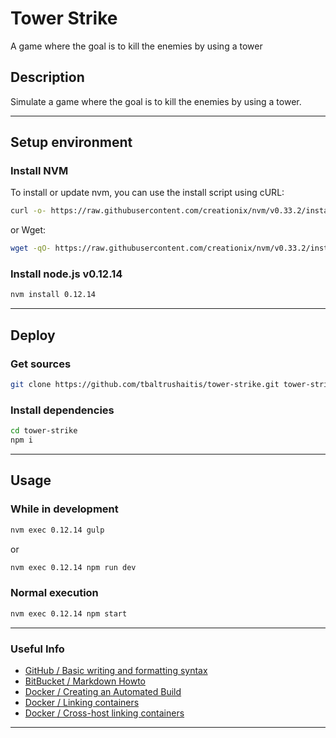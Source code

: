 # Tower Strike
A game where the goal is to kill the enemies by using a tower

## Description
Simulate a game where the goal is to kill the enemies by using a tower.

--------
## Setup environment

### Install NVM

To install or update nvm, you can use the install script using cURL:

```bash
curl -o- https://raw.githubusercontent.com/creationix/nvm/v0.33.2/install.sh | bash
```

or Wget:

```bash
wget -qO- https://raw.githubusercontent.com/creationix/nvm/v0.33.2/install.sh | bash
```

### Install node.js v0.12.14

```bash
nvm install 0.12.14
```

--------
## Deploy

### Get sources

```bash
git clone https://github.com/tbaltrushaitis/tower-strike.git tower-strike
```

### Install dependencies

```bash
cd tower-strike
npm i
```

--------
## Usage

### While in development

```bash
nvm exec 0.12.14 gulp
```

or

```bash
nvm exec 0.12.14 npm run dev
```

### Normal execution

```bash
nvm exec 0.12.14 npm start
```

--------

### Useful Info ###

 - [GitHub / Basic writing and formatting syntax](https://help.github.com/articles/basic-writing-and-formatting-syntax/)
 - [BitBucket / Markdown Howto](https://bitbucket.org/tutorials/markdowndemo)
 - [Docker / Creating an Automated Build](https://docs.docker.com/docker-hub/builds/)
 - [Docker / Linking containers](https://docs.docker.com/engine/userguide/networking/default_network/dockerlinks.md)
 - [Docker / Cross-host linking containers](https://docs.docker.com/engine/admin/ambassador_pattern_linking.md)

--------
